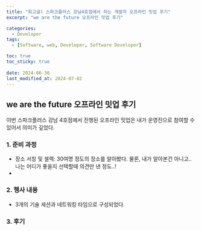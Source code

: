 ```yaml
---
title: "회고글) 스파크플러스 강남4호점에서 하는 개발자 오프라인 밋업 후기"
excerpt: "we are the future 오프라인 밋업 후기"

categories:
  - Developer
tags:
  - [Software, web, Developer, Software Developer]

toc: true
toc_sticky: true
 
date: 2024-06-30
last_modified_at: 2024-07-02
---
```


## we are the future 오프라인 밋업 후기
이번 스파크플러스 강남 4호점에서 진행된 오프라인 밋업은 내가 운영진으로 참여할 수 있어서 의미가 깊었다.    

### 1. 준비 과정
- 장소 서칭 및 셀렉: 30여명 정도의 장소를 알아봤다. 물론, 내가 알아본건 아니고.. 나는 어디가 좋을지 선택할때 의견만 낸 정도..!
- 

### 2. 행사 내용
- 3개의 기술 세션과 네트워킹 타임으로 구성되었다.

### 3. 후기